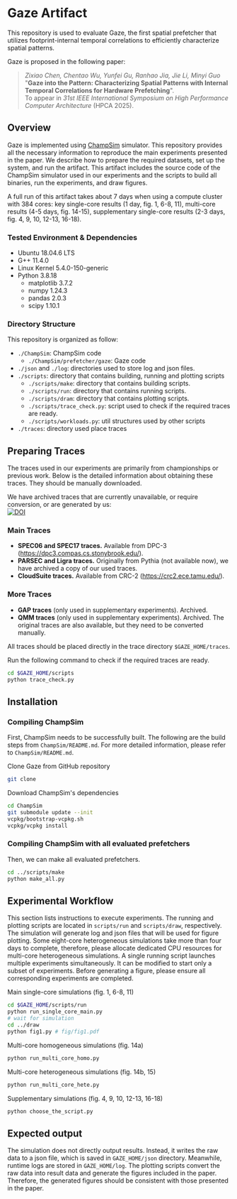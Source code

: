# Gaze Artifact

This repository is used to evaluate Gaze, the first spatial prefetcher that utilizes footprint-internal temporal correlations to efficiently characterize spatial patterns. 

Gaze is proposed in the following paper:
>*Zixiao Chen, Chentao Wu, Yunfei Gu, Ranhao Jia, Jie Li, Minyi Guo*\
>"**Gaze into the Pattern: Characterizing Spatial Patterns with Internal Temporal Correlations for Hardware Prefetching**".\
>To appear in _31st IEEE International Symposium on High Performance Computer Architecture_ (HPCA 2025).

## Overview

Gaze is implemented using [ChampSim](https://github.com/ChampSim/ChampSim) simulator.
This repository provides all the necessary information to reproduce the main experiments presented in the paper. We describe how to prepare the required datasets, set up the system, and run the artifact. This artifact includes the source code of the ChampSim simulator used in our experiments and the scripts to build all binaries, run the experiments, and draw figures. 

A full run of this artifact takes about 7 days when using a compute cluster with 384 cores: key single-core results (1 day, fig. 1, 6-8, 11), multi-core results (4-5 days, fig. 14-15), supplementary single-core results (2-3 days, fig. 4, 9, 10, 12-13, 16-18).

### Tested Environment & Dependencies

- Ubuntu 18.04.6 LTS
- G++ 11.4.0
- Linux Kernel 5.4.0-150-generic
- Python 3.8.18
  - matplotlib 3.7.2
  - numpy 1.24.3
  - pandas 2.0.3
  - scipy 1.10.1


### Directory Structure

This repository is organized as follow:
- `./ChampSim`: ChampSim code
  - `./ChampSim/prefetcher/gaze`: Gaze code
- `./json` and `./log`: directories used to store log and json files.
- `./scripts`: directory that contains building, running and plotting scripts
  - `./scripts/make`: directory that contains building scripts.
  - `./scripts/run`: directory that contains running scripts.
  - `./scripts/dram`: directory that contains plotting scripts.
  - `./scripts/trace_check.py`: script used to check if the required traces are ready.
  - `./scripts/workloads.py`: util structures used by other scripts
- `./traces`: directory used place traces

## Preparing Traces

The traces used in our experiments are primarily from championships or previous work. Below is the detailed information about obtaining these traces. They should be manually downloaded. 

We have archived traces that are currently unavailable, or require conversion, or are generated by us:\
[![DOI](https://zenodo.org/badge/DOI/10.5281/zenodo.14252372.svg)](https://doi.org/10.5281/zenodo.14252372)
 
### Main Traces
- **SPEC06 and SPEC17 traces.** Available from DPC-3 (https://dpc3.compas.cs.stonybrook.edu/).
- **PARSEC and Ligra traces.** Originally from Pythia (not available now), we have archived a copy of our used traces.
- **CloudSuite traces.** Available from CRC-2 (https://crc2.ece.tamu.edu/).

### More Traces
- **GAP traces** (only used in supplementary experiments). Archived.
- **QMM traces** (only used in supplementary experiments). Archived. The original traces are also available, but they need to be converted manually. 


All traces should be placed directly in the trace directory `$GAZE_HOME/traces`.

Run the following command to check if the required traces are ready.

```bash
cd $GAZE_HOME/scripts   
python trace_check.py
```


## Installation

### Compiling ChampSim
First, ChampSim needs to be successfully built. The following are the build steps from `ChampSim/README.md`. For more detailed information, please refer to `ChampSim/README.md`.


Clone Gaze from GitHub repository
 
```bash
git clone   
```


Download ChampSim's dependencies
```bash
cd ChampSim
git submodule update --init
vcpkg/bootstrap-vcpkg.sh
vcpkg/vcpkg install
```  

### Compiling ChampSim with all evaluated prefetchers

Then, we can make all evaluated prefetchers.
```bash
cd ../scripts/make
python make_all.py
```

## Experimental Workflow
This section lists instructions to execute experiments. 
The running and plotting scripts are located in `scripts/run` and `scripts/draw`, respectively.
The simulation will generate log and json files that will be used for figure plotting.
Some eight-core heterogeneous simulations take more than four days to complete, therefore, please allocate dedicated CPU resources for multi-core heterogeneous simulations.
A single running script launches multiple experiments simultaneously. It can be modified to start only a subset of experiments. 
Before generating a figure, please ensure all corresponding experiments are completed.

Main single-core simulations (fig. 1, 6-8, 11)
```bash
cd $GAZE_HOME/scripts/run
python run_single_core_main.py
# wait for simulation
cd ../draw
python fig1.py # fig/fig1.pdf
```


Multi-core homogeneous simulations (fig. 14a)
```bash
python run_multi_core_homo.py
```


Multi-core heterogeneous simulations (fig. 14b, 15)
```bash
python run_multi_core_hete.py
```

Supplementary simulations (fig. 4, 9, 10, 12-13, 16-18)
```bash
python choose_the_script.py 
```

## Expected output 

The simulation does not directly output results. Instead, it writes the raw data to a json file, which is saved in `GAZE_HOME/json` directory. Meanwhile, runtime logs are stored in `GAZE_HOME/log`.
The plotting scripts convert the raw data into result data and generate the figures included in the paper.
Therefore, the generated figures should be consistent with those presented in the paper.
